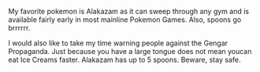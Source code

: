 My favorite pokemon is Alakazam as it can sweep through any gym and is available fairly early in most mainline Pokemon Games. Also, spoons go brrrrrr.

I would also like to take my time warning people against the Gengar Propaganda. Just because you have a large tongue does not mean youcan eat Ice Creams faster. Alakazam has up to 5 spoons. Beware, stay safe.
